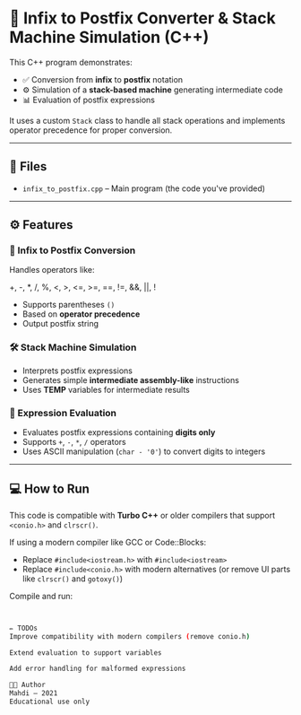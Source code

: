 # 🔢 Infix to Postfix Converter & Stack Machine Simulation (C++)

This C++ program demonstrates:

- ✅ Conversion from **infix** to **postfix** notation
- ⚙️ Simulation of a **stack-based machine** generating intermediate code
- 📊 Evaluation of postfix expressions

It uses a custom `Stack` class to handle all stack operations and implements operator precedence for proper conversion.

---

## 📁 Files

- `infix_to_postfix.cpp` – Main program (the code you've provided)

---

## ⚙️ Features

### 🔄 Infix to Postfix Conversion

Handles operators like:

+, -, *, /, %, <, >, <=, >=, ==, !=, &&, ||, !

- Supports parentheses `()`
- Based on **operator precedence**
- Output postfix string

### 🛠 Stack Machine Simulation

- Interprets postfix expressions
- Generates simple **intermediate assembly-like** instructions
- Uses **TEMP** variables for intermediate results

### 🧮 Expression Evaluation

- Evaluates postfix expressions containing **digits only**
- Supports `+`, `-`, `*`, `/` operators
- Uses ASCII manipulation (`char - '0'`) to convert digits to integers

---

## 💻 How to Run

This code is compatible with **Turbo C++** or older compilers that support `<conio.h>` and `clrscr()`.

If using a modern compiler like GCC or Code::Blocks:
- Replace `#include<iostream.h>` with `#include<iostream>`
- Replace `#include<conio.h>` with modern alternatives (or remove UI parts like `clrscr()` and `gotoxy()`)

Compile and run:

```bash


✏️ TODOs
Improve compatibility with modern compilers (remove conio.h)

Extend evaluation to support variables

Add error handling for malformed expressions

👨‍💻 Author
Mahdi — 2021
Educational use only



